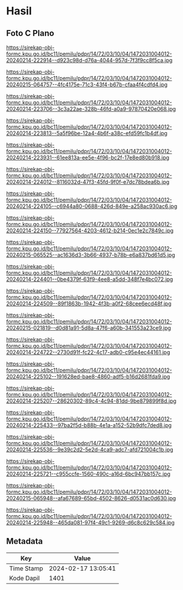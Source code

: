 # Hasil

## Foto C Plano

https://sirekap-obj-formc.kpu.go.id/bc11/pemilu/pdpr/14/72/03/10/04/1472031004012-20240214-222914--d923c98d-d76a-4044-957d-7f3f9cc8f5ca.jpg

https://sirekap-obj-formc.kpu.go.id/bc11/pemilu/pdpr/14/72/03/10/04/1472031004012-20240215-064757--4fc4175e-71c3-43f4-b67b-cfaa4f4cdfd4.jpg

https://sirekap-obj-formc.kpu.go.id/bc11/pemilu/pdpr/14/72/03/10/04/1472031004012-20240214-223706--3c3a22ae-328b-46fd-a0a9-97870420e068.jpg

https://sirekap-obj-formc.kpu.go.id/bc11/pemilu/pdpr/14/72/03/10/04/1472031004012-20240214-223813--5a5f96be-12a4-4b6f-a38c-efd59fc1b4df.jpg

https://sirekap-obj-formc.kpu.go.id/bc11/pemilu/pdpr/14/72/03/10/04/1472031004012-20240214-223931--61ee813a-ee5e-4f96-bc2f-17e8ed80b918.jpg

https://sirekap-obj-formc.kpu.go.id/bc11/pemilu/pdpr/14/72/03/10/04/1472031004012-20240214-224012--8116032d-47f3-45fd-9f0f-e7dc78bdea6b.jpg

https://sirekap-obj-formc.kpu.go.id/bc11/pemilu/pdpr/14/72/03/10/04/1472031004012-20240214-224105--c6944a80-0688-426d-849e-a258ac930ac6.jpg

https://sirekap-obj-formc.kpu.go.id/bc11/pemilu/pdpr/14/72/03/10/04/1472031004012-20240214-224150--77927564-4203-4612-b214-0ec1e2c7849c.jpg

https://sirekap-obj-formc.kpu.go.id/bc11/pemilu/pdpr/14/72/03/10/04/1472031004012-20240215-065525--ac1636d3-3b66-4937-b78b-e6a837bd61d5.jpg

https://sirekap-obj-formc.kpu.go.id/bc11/pemilu/pdpr/14/72/03/10/04/1472031004012-20240214-224401--0be4379f-63f9-4ee8-a5dd-348f7e4bc072.jpg

https://sirekap-obj-formc.kpu.go.id/bc11/pemilu/pdpr/14/72/03/10/04/1472031004012-20240214-224509--89f1863b-1942-4f3b-a0f2-68cee6ecd48f.jpg

https://sirekap-obj-formc.kpu.go.id/bc11/pemilu/pdpr/14/72/03/10/04/1472031004012-20240215-021819--d0d81a91-5d8a-47f6-a60b-341553a23ce9.jpg

https://sirekap-obj-formc.kpu.go.id/bc11/pemilu/pdpr/14/72/03/10/04/1472031004012-20240214-224722--2730d91f-fc22-4c17-adb0-c95e4ec44161.jpg

https://sirekap-obj-formc.kpu.go.id/bc11/pemilu/pdpr/14/72/03/10/04/1472031004012-20240214-225102--191628ed-bae8-4860-adf5-b16d2681fda9.jpg

https://sirekap-obj-formc.kpu.go.id/bc11/pemilu/pdpr/14/72/03/10/04/1472031004012-20240214-225207--28620302-89c4-4c94-81dd-9be879899f8d.jpg

https://sirekap-obj-formc.kpu.go.id/bc11/pemilu/pdpr/14/72/03/10/04/1472031004012-20240214-225433--97ba2f5d-b88b-4e1a-a152-52b9dfc7ded8.jpg

https://sirekap-obj-formc.kpu.go.id/bc11/pemilu/pdpr/14/72/03/10/04/1472031004012-20240214-225536--9e39c2d2-5e2d-4ca9-adc7-afd721004c1b.jpg

https://sirekap-obj-formc.kpu.go.id/bc11/pemilu/pdpr/14/72/03/10/04/1472031004012-20240214-225721--c955ccfe-1560-490c-a16d-6bc947bb157c.jpg

https://sirekap-obj-formc.kpu.go.id/bc11/pemilu/pdpr/14/72/03/10/04/1472031004012-20240215-065948--afa67689-65bd-4502-8626-d0531ac0d630.jpg

https://sirekap-obj-formc.kpu.go.id/bc11/pemilu/pdpr/14/72/03/10/04/1472031004012-20240214-225948--465da081-97f4-49c1-9269-d6c8c629c584.jpg


## Metadata

| Key        | Value               |
| ---------- | ------------------- |
| Time Stamp | 2024-02-17 13:05:41 |
| Kode Dapil | 1401                |



